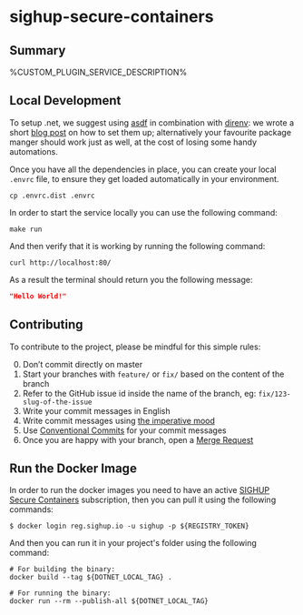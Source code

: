 # sighup-secure-containers

## Summary

%CUSTOM_PLUGIN_SERVICE_DESCRIPTION%

## Local Development

To setup .net, we suggest using [asdf][asdf] in combination with [direnv][direnv]: we wrote a short [blog post][direnv-asdf-blog-post] on how to set them up;
alternatively your favourite package manger should work just as well, at the cost of losing some handy automations.

Once you have all the dependencies in place, you can create your local `.envrc` file, to ensure they get loaded automatically in your environment.

```shell
cp .envrc.dist .envrc
```

In order to start the service locally you can use the following command:

```shell
make run
```

And then verify that it is working by running the following command:

```shell
curl http://localhost:80/
```

As a result the terminal should return you the following message:

```json
"Hello World!"
```

## Contributing

To contribute to the project, please be mindful for this simple rules:

0. Don’t commit directly on master
0. Start your branches with `feature/` or `fix/` based on the content of the branch
0. Refer to the GitHub issue id inside the name of the branch, eg: `fix/123-slug-of-the-issue`
0. Write your commit messages in English
0. Write commit messages using [the imperative mood][imperative-mood]
0. Use [Conventional Commits][conventional-commits] for your commit messages
0. Once you are happy with your branch, open a [Merge Request][merge-request]

## Run the Docker Image

In order to run the docker images you need to have an active [SIGHUP Secure Containers][sighup-secure-containers] subscription, then you can pull it using the following commands:

```shell
$ docker login reg.sighup.io -u sighup -p ${REGISTRY_TOKEN}
```

And then you can run it in your project's folder using the following command:

```shell
# For building the binary:
docker build --tag ${DOTNET_LOCAL_TAG} .

# For running the binary:
docker run --rm --publish-all ${DOTNET_LOCAL_TAG}
```

[asdf]: https://asdf-vm.com
[conventional-commits]: https://www.conventionalcommits.org/
[direnv]: https://direnv.net
[merge-request]: %GITLAB_BASE_URL%/%CUSTOM_PLUGIN_PROJECT_FULL_PATH%/merge_requests
[nvm]: https://github.com/nvm-sh/nvm
[sighup-secure-containers]: https://sighup.io/secure-containers
[imperative-mood]: https://en.wikipedia.org/wiki/Imperative_mood
[direnv-asdf-blog-post]: https://blog.sighup.io/manage-tools-with-ease-direnv-asdf/

